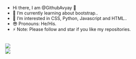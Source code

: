 - Hi there, I am @GithubAvyay 👋
- 🌱 I’m currently learning about bootstrap..
- 👀 I’m interested in CSS, Python, Javascript and HTML..
- 😎 Pronouns: He/His.
- ⚡ Note: Please follow and star if you like my repositories.

<br>
<img src='https://github-readme-stats.vercel.app/api?username=GithubAvyay&show_icons=true&theme=merko&count_private=true&line_height=40' align="left" />
<br>
<img src='https://github-readme-stats.vercel.app/api/top-langs/?username=GithubAvyay&theme=tokyonight&hide_langs_below=4' align="middle" />

